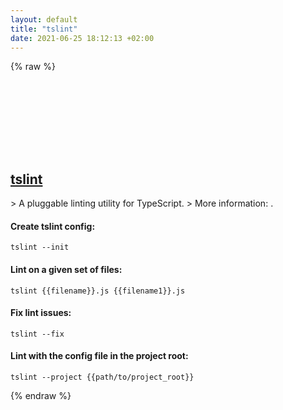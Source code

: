 ```yaml
---
layout: default
title: "tslint"
date: 2021-06-25 18:12:13 +02:00
---
```

{% raw %}
<h2 id="tslint">
  <a href="/en/common/tslint.html">tslint</a> <a href="#tslint"><svg class="icon">
    <use href="/assets/images/unicode_sprite.svg#link" />
  </svg></a>
</h2>
> A pluggable linting utility for TypeScript.
> More information: <https://palantir.github.io/tslint>.

#### Create tslint config:
```shell
tslint --init
```
#### Lint on a given set of files:
```shell
tslint {{filename}}.js {{filename1}}.js
```
#### Fix lint issues:
```shell
tslint --fix
```
#### Lint with the config file in the project root:
```shell
tslint --project {{path/to/project_root}}
```
{% endraw %}